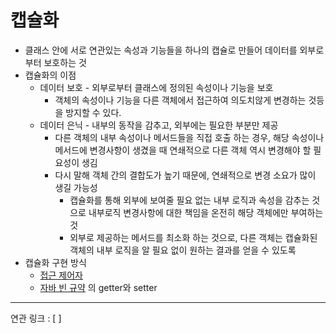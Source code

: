 # 캡슐화

- 클래스 안에 서로 연관있는 속성과 기능들을 하나의 캡슐로 만들어 데이터를 외부로부터 보호하는 것
- 캡슐화의 이점
	- 데이터 보호 - 외부로부터 클래스에 정의된 속성이나 기능을 보호
		- 객체의 속성이나 기능을 다른 객체에서 접근하여 의도치않게 변경하는 것등을 방지할 수 있다. 
	- 데이터 은닉 - 내부의 동작을 감추고, 외부에는 필요한 부분만 제공
		- 다른 객체의 내부 속성이나 메서드들을 직접 호출 하는 경우, 해당 속성이나 메서드에 변경사항이 생겼을 때 연쇄적으로 다른 객체 역시 변경해야 할 필요성이 생김
		- 다시 말해 객체 간의 결합도가 높기 때문에, 연쇄적으로 변경 소요가 많이 생길 가능성
			- 캡슐화를 통해 외부에 보여줄 필요 없는 내부 로직과 속성을 감추는 것으로 내부로직 변경사항에 대한 책임을 온전히 해당 객체에만 부여하는 것
			- 외부로 제공하는 메서드를 최소화 하는 것으로, 다른 객체는 캡슐화된 객체의 내부 로직을 알 필요 없이 원하는 결과를 얻을 수 있도록
- 캡슐화 구현 방식
	- [접근 제어자](접근%20제어자.md)
	- [자바 빈 규약](자바%20빈%20규약.md) 의 getter와 setter








---
연관 링크 : [ ]
